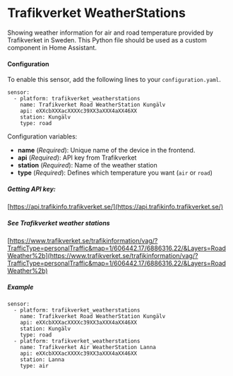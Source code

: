 # Trafikverket WeatherStations

Showing weather information for air and road temperature provided by Trafikverket in Sweden. This Python file should be used as a custom component in Home Assistant.

#### Configuration
To enable this sensor, add the following lines to your `configuration.yaml`.

```
sensor:
  - platform: trafikverket_weatherstations
    name: Trafikverket Road WeatherStation Kungälv
    api: eXXcbXXXacXXXXc39XX3aXXX4aXX46XX
    station: Kungälv
    type: road
```

Configuration variables:

- **name** (*Required*): Unique name of the device in the frontend.
- **api** (*Required*): API key from Trafikverket
- **station** (*Required*): Name of the weather station
- **type** (*Required*): Defines which temperature you want (`air` or `road`)

##### Getting API key:
[https://api.trafikinfo.trafikverket.se/](https://api.trafikinfo.trafikverket.se/)

##### See Trafikverket weather stations
[https://www.trafikverket.se/trafikinformation/vag/?TrafficType=personalTraffic&map=1/606442.17/6886316.22/&Layers=RoadWeather%2b](https://www.trafikverket.se/trafikinformation/vag/?TrafficType=personalTraffic&map=1/606442.17/6886316.22/&Layers=RoadWeather%2b)

##### Example

```
sensor:
  - platform: trafikverket_weatherstations
    name: Trafikverket Road WeatherStation Kungälv
    api: eXXcbXXXacXXXXc39XX3aXXX4aXX46XX
    station: Kungälv
    type: road
  - platform: trafikverket_weatherstations
    name: Trafikverket Air WeatherStation Lanna
    api: eXXcbXXXacXXXXc39XX3aXXX4aXX46XX
    station: Lanna
    type: air
```